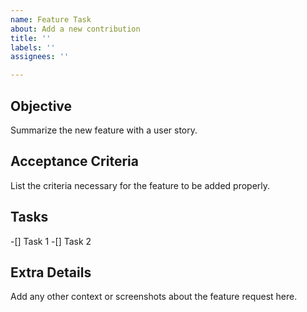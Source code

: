 ```yaml
---
name: Feature Task
about: Add a new contribution
title: ''
labels: ''
assignees: ''

---
```


## Objective
Summarize the new feature with a user story.

## Acceptance Criteria
List the criteria necessary for the feature to be added properly.

## Tasks
-[] Task 1
-[] Task 2

## Extra Details
Add any other context or screenshots about the feature request here.
